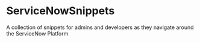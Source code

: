 # ServiceNowSnippets
A collection of snippets for admins and developers as they navigate around the ServiceNow Platform
